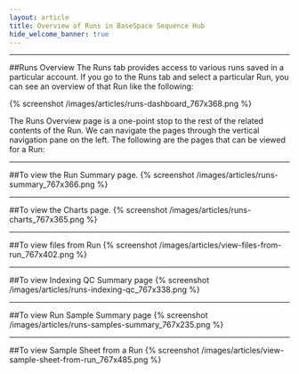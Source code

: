 ```yaml
---
layout: article
title: Overview of Runs in BaseSpace Sequence Hub
hide_welcome_banner: true
---
```

-----------------------
##Runs Overview
The Runs tab provides access to various runs saved in a particular account. If you go to the Runs tab and select a particular Run, you can see an overview of that Run like the following:

{% screenshot /images/articles/runs-dashboard_767x368.png %}

The Runs Overview page is a one-point stop to the rest of the related contents of the Run. We can navigate the pages through the vertical navigation pane on the left. The following are the pages that can be viewed for a Run: 

-----------------------
##To view the Run Summary page.
{% screenshot /images/articles/runs-summary_767x366.png %}

-----------------------
##To view the Charts page.
{% screenshot /images/articles/runs-charts_767x365.png %} 

-----------------------
##To view files from Run
{% screenshot /images/articles/view-files-from-run_767x402.png %}

-----------------------
##To view Indexing QC Summary page
{% screenshot /images/articles/runs-indexing-qc_767x338.png %}

-----------------------
##To view Run Sample Summary page
{% screenshot /images/articles/runs-samples-summary_767x235.png %} 

-----------------------
##To view Sample Sheet from a Run
{% screenshot /images/articles/view-sample-sheet-from-run_767x485.png %} 